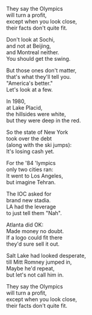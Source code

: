 They say the Olympics<br>
will turn a profit,<br>
except when you look close,<br>
their facts don't quite fit.<br>

Don't look at Sochi,<br>
and not at Beijing,<br>
and Montreal neither.<br>
You should get the swing.<br>

But those ones don't matter,<br>
that's what they'll tell you.<br>
"America's better."<br>
Let's look at a few.<br>

In 1980,<br>
at Lake Placid,<br>
the hillsides were white,<br>
but they were deep in the red.<br>

So the state of New York<br>
took over the debt<br>
(along with the ski jumps):<br>
It's losing cash yet.<br>

For the '84 'lympics<br>
only two cities ran:<br>
It went to Los Angeles,<br>
but imagine Tehran.<br>

The IOC asked for<br>
brand new stadia.<br>
LA had the leverage<br>
to just tell them "Nah".<br>

Atlanta did OK:<br>
Made money no doubt.<br>
If a logo could fit there<br>
they'd sure sell it out.<br>

Salt Lake had looked desperate,<br>
till Mitt Romney jumped in,<br>
Maybe he'd repeat,<br>
but let's not call him in.<br>

They say the Olympics<br>
will turn a profit,<br>
except when you look close,<br>
their facts don't quite fit.<br>

